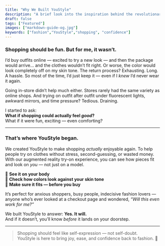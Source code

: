 ```yaml
---
title: "Why We Built YouStyle"
description: "A brief look into the inspiration behind the revolutionary technology."
draft: false
tags: ["Featured"]
images: ["markdown-guide-og.jpg"]
keywords: ["fashion","YouStyle","shopping", "confidence"]
---
```


### Shopping should be fun. But for me, it wasn’t.

I’d buy outfits online — excited to try a new look — and then the package would arrive… and the clothes wouldn’t fit right. Or worse, the color would look completely off on my skin tone. The return process? Exhausting. Long. A hassle. So most of the time, I’d just keep it — even if I *knew* I’d never wear it again.

Going in-store didn’t help much either. Stores rarely had the same variety as online shops. And trying on outfit after outfit under fluorescent lights, awkward mirrors, and time pressure? Tedious. Draining.

I started to ask:  
**What if shopping could actually feel *good*?**  
What if it were fun, exciting — even comforting?

---

### That’s where **YouStyle** began.

We created YouStyle to make shopping *actually* enjoyable again. To help people try on clothes without stress, second-guessing, or wasted money. With our augmented reality try-on experience, you can see how pieces fit and look on *you* — not just on a model.

👗 **See it on your body**  
🎨 **Check how colors look against your skin tone**  
📏 **Make sure it fits — before you buy**

It’s perfect for anxious shoppers, busy people, indecisive fashion lovers — anyone who’s ever looked at a checkout page and wondered, *“Will this even work for me?”*

We built YouStyle to answer: **Yes. It will.**  
And if it doesn’t, you’ll know *before* it lands on your doorstep.

---

> Shopping should feel like self-expression — not self-doubt.  
YouStyle is here to bring joy, ease, and confidence back to fashion. 💫


